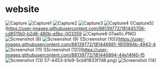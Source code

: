# website
![Capture](https://user-images.githubusercontent.com/88139772/181445585-23d3ae4c-320e-48e2-9551-4a69848d109b.PNG)
![Capture1](https://user-images.githubusercontent.com/88139772/181445662-ffea9488-fe3e-4e56-9667-b4bfb83756cc.PNG)
![Capture2](https://user-images.githubusercontent.com/88139772/181445679-dd0108db-7e1e-473c-86a9-fcf1fcdd4c5d.PNG)
![Capture3](https://user-images.githubusercontent.com/88139772/181445688-c589a234-ad50-4330-be52-3be72626dab8.PNG)
![Capture4](https://user-images.githubusercontent.com/88139772/181445702-e8105a31-017d-4d0e-b497-ce88354feedd.PNG)
![Capture5](https://user-images.githubusercontent.com/88139772/181445706-cd8511b0-b2d6-480b-a5bc-003359
![Capture6](https://user-images.githubusercontent.com/88139772/181445713-5e037300-8736-4629-8aa9-f88628d7c9cc.PNG)
07aa0c.PNG)
![Screenshot (8)](https://user-images.githubusercontent.com/88139772/181446527-833307a7-bc62-40e9-b36f-de07ce84786f.png)
![Screenshot (9)](https://user-images.githubusercontent.com/88139772/181446540-6b620167-7e7d-4e35-b4a1-569472a62e4d.png)
![Screenshot (10)](https://user-images.githubusercontent.com/88139772/181446681-16f0994b-4943-4
![Screenshot (11)](https://user-images.githubusercontent.com/88139772/181446840-f8625b84-0a42-472f-bc48-ee3ee0ba3594.png)
![Screenshot (12)](https://user-images.githubusercontent.com/88139772/181446894-44e14f40-f5
![Screenshot (13)](https://user-images.githubusercontent.com/88139772/181446941-3d24f3de-4f9d-4519-9cf9-11898bc07245.png)
57-4453-b1e9-5cb81833f7d8.png)
![Screenshot (14)](https://user-images.githubusercontent.com/88139772/181446979-75180043-723a-4f64-9815-37cd23294c58.png)

